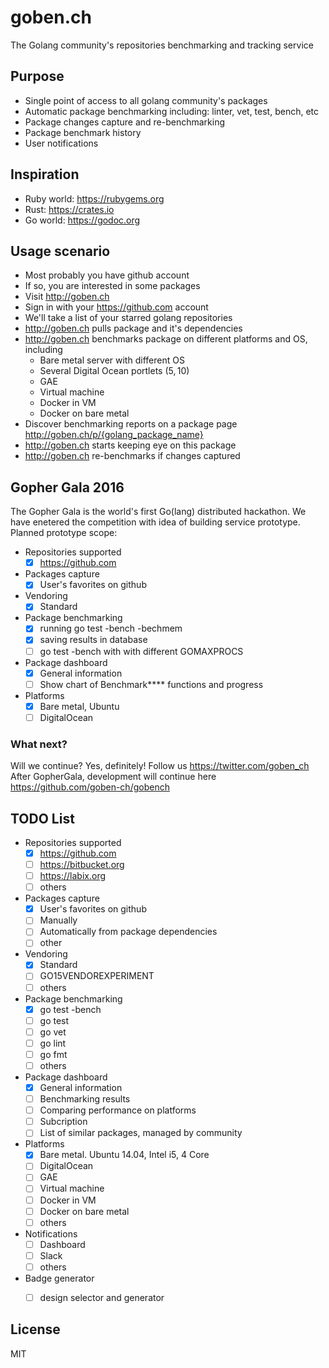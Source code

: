 # goben.ch
The Golang community's repositories benchmarking and tracking service

## Purpose
- Single point of access to all golang community's packages
- Automatic package benchmarking including: linter, vet, test, bench, etc
- Package changes capture and re-benchmarking
- Package benchmark history
- User notifications

## Inspiration
- Ruby world: https://rubygems.org
- Rust: https://crates.io
- Go world: https://godoc.org

## Usage scenario
- Most probably you have github account
- If so, you are interested in some packages
- Visit http://goben.ch
- Sign in with your https://github.com account
- We'll take a list of your starred golang repositories
- http://goben.ch pulls package and it's dependencies
- http://goben.ch benchmarks package on different platforms and OS, including
	- Bare metal server with different OS
	- Several Digital Ocean portlets (5$, 10$)
	- GAE
	- Virtual machine
	- Docker in VM
	- Docker on bare metal
- Discover benchmarking reports on a package page http://goben.ch/p/{golang_package_name}
- http://goben.ch starts keeping eye on this package
- http://goben.ch re-benchmarks if changes captured

## Gopher Gala 2016
The Gopher Gala is the world's first Go(lang) distributed hackathon.
We have enetered the competition with idea of building service prototype.
Planned prototype scope:

- Repositories supported
	- [X] https://github.com
- Packages capture
	- [X] User's favorites on github
- Vendoring
	- [X] Standard
- Package benchmarking
	- [X] running go test -bench -bechmem
	- [X] saving results in database
	- [ ] go test -bench with with different GOMAXPROCS
- Package dashboard
	- [X] General information
	- [ ] Show chart of Benchmark**** functions and progress
- Platforms
	- [X] Bare metal, Ubuntu
	- [ ] DigitalOcean

### What next?
Will we continue? Yes, definitely! Follow us https://twitter.com/goben_ch
After GopherGala, development will continue here https://github.com/goben-ch/gobench

## TODO List
- Repositories supported
	- [X] https://github.com
	- [ ] https://bitbucket.org
	- [ ] https://labix.org
	- [ ] others
- Packages capture
	- [X] User's favorites on github
	- [ ] Manually
	- [ ] Automatically from package dependencies
	- [ ] other
- Vendoring
	- [X] Standard
	- [ ] GO15VENDOREXPERIMENT
	- [ ] others
- Package benchmarking
	- [X] go test -bench
	- [ ] go test
	- [ ] go vet
	- [ ] go lint
	- [ ] go fmt
	- [ ] others
- Package dashboard
	- [X] General information
	- [ ] Benchmarking results
	- [ ] Comparing performance on platforms
	- [ ] Subcription
	- [ ] List of similar packages, managed by community
- Platforms
	- [X] Bare metal. Ubuntu 14.04, Intel i5, 4 Core
	- [ ] DigitalOcean
	- [ ] GAE
	- [ ] Virtual machine
	- [ ] Docker in VM
	- [ ] Docker on bare metal
	- [ ] others
- Notifications
	- [ ] Dashboard
	- [ ] Slack
	- [ ] others
- Badge generator
	- [ ] design selector and generator


## License
MIT
